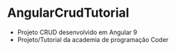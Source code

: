 # AngularCrudTutorial
 - Projeto CRUD desenvolvido em Angular 9
 - Projeto/Tutorial da academia de programação Coder
